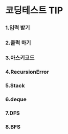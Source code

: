 # 코딩테스트 TIP  


### 1.입력 받기

### 2.출력 하기

### 3.아스키코드

### 4.RecursionError

### 5.Stack

### 6.deque

### 7.DFS

### 8.BFS
